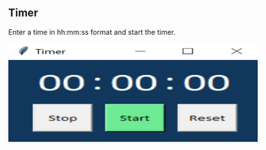 ## Timer

Enter a time in hh:mm:ss format and start the timer.


<p>
    <img src="Timer_GUI.PNG" width="600" height="200" />
</p>
